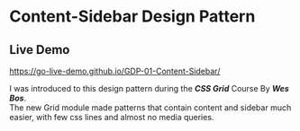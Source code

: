 # Content-Sidebar Design Pattern 

## Live Demo 
https://go-live-demo.github.io/GDP-01-Content-Sidebar/

I was introduced to this design pattern during the ***CSS Grid*** Course By ***Wes Bos***.  
The new Grid module made patterns that contain content and sidebar much easier, with few css lines and almost no media queries.

